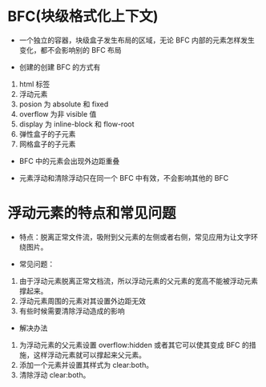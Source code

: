 # BFC(块级格式化上下文)

- 一个独立的容器，块级盒子发生布局的区域，无论 BFC 内部的元素怎样发生变化，都不会影响别的 BFC 布局

- 创建的创建 BFC 的方式有

1. html 标签
2. 浮动元素
3. posion 为 absolute 和 fixed
4. overflow 为非 visible 值
5. display 为 inline-block 和 flow-root
6. 弹性盒子的子元素
7. 网格盒子的子元素

- BFC 中的元素会出现外边距重叠

- 元素浮动和清除浮动只在同一个 BFC 中有效，不会影响其他的 BFC

# 浮动元素的特点和常见问题

- 特点：脱离正常文件流，吸附到父元素的左侧或者右侧，常见应用为让文字环绕图片。

- 常见问题：

1. 由于浮动元素脱离正常文档流，所以浮动元素的父元素的宽高不能被浮动元素撑起来。
2. 浮动元素周围的元素对其设置外边距无效
3. 有些时候需要清除浮动造成的影响

- 解决办法

1. 为浮动元素的父元素设置 overflow:hidden 或者其它可以使其变成 BFC 的措施，这样浮动元素就可以撑起来父元素。
2. 添加一个元素并设置其样式为 clear:both。
3. 清除浮动 clear:both。
